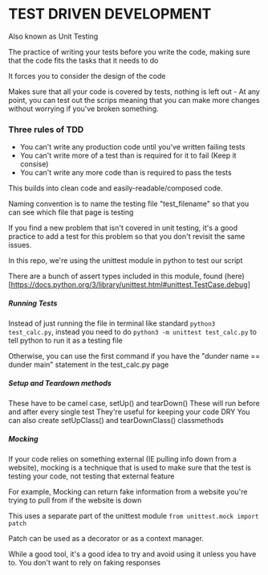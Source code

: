 # TEST DRIVEN DEVELOPMENT
Also known as Unit Testing

The practice of writing your tests before you write the code, making sure that the code fits the tasks that it needs to do

It forces you to consider the design of the code

Makes sure that all your code is covered by tests, nothing is left out - At any point, you can test out the scrips meaning that you can make more changes without worrying if you've broken something.

### Three rules of TDD
- You can't write any production code until you've written failing tests
- You can't write more of a test than is required for it to fail (Keep it consise)
- You can't write any more code than is required to pass the tests

This builds into clean code and easily-readable/composed code.

Naming convention is to name the testing file "test_filename" so that you can see which file that page is testing

If you find a new problem that isn't covered in unit testing, it's a good practice to add a test for this problem so that you don't revisit the same issues. 

In this repo, we're using the unittest module in python to test our script

There are a bunch of assert types included in this module, found (here)[https://docs.python.org/3/library/unittest.html#unittest.TestCase.debug]

##### Running Tests
Instead of just running the file in terminal like standard `python3 test_calc.py`, instead you need to do `python3 -m unittest test_calc.py` to tell python to run it as a testing file

Otherwise, you can use the first command if you have the "dunder name == dunder main" statement in the test_calc.py page

##### Setup and Teardown methods
These have to be camel case, setUp() and tearDown()
These will run before and after every single test
They're useful for keeping your code DRY
You can also create setUpClass() and tearDownClass() classmethods

##### Mocking
If your code relies on something external (IE pulling info down from a website), mocking is a technique that is  used to make sure that the test is testing your code, not testing that external feature

For example, Mocking can return fake information from a website you're trying to pull from if the website is down

This uses a separate part of the unittest module `from unittest.mock import patch`

Patch can be used as a decorator or as a context manager.

While a good tool, it's a good idea to try and avoid using it unless you have to. You don't want to rely on faking responses
